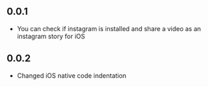 ## 0.0.1

- You can check if instagram is installed and share a video as an instagram story for iOS

## 0.0.2

- Changed iOS native code indentation
